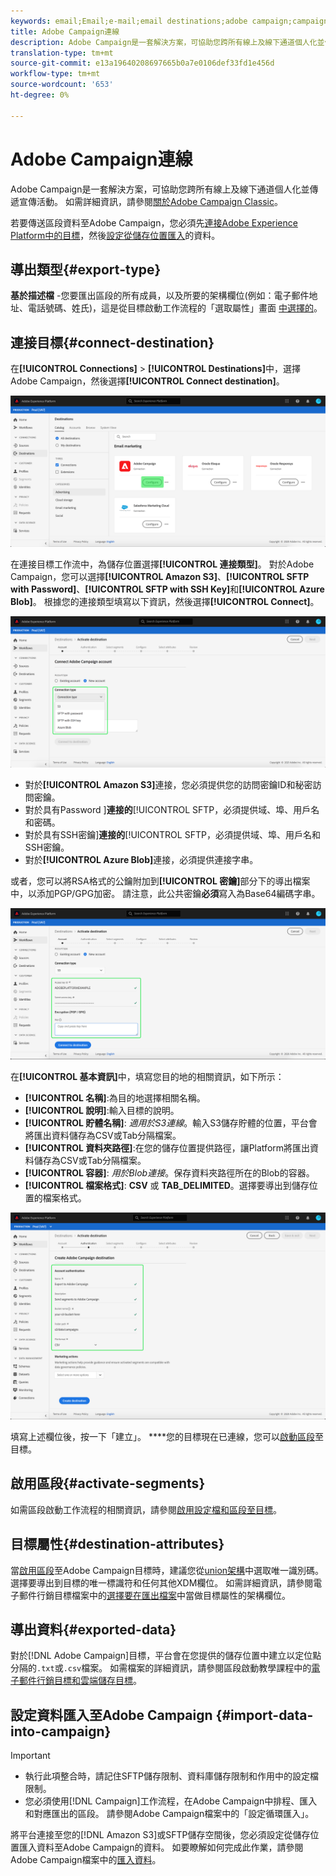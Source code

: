 ```yaml
---
keywords: email;Email;e-mail;email destinations;adobe campaign;campaign
title: Adobe Campaign連線
description: Adobe Campaign是一套解決方案，可協助您跨所有線上及線下通道個人化並傳遞宣傳活動。
translation-type: tm+mt
source-git-commit: e13a19640208697665b0a7e0106def33fd1e456d
workflow-type: tm+mt
source-wordcount: '653'
ht-degree: 0%

---
```



# Adobe Campaign連線

Adobe Campaign是一套解決方案，可協助您跨所有線上及線下通道個人化並傳遞宣傳活動。 如需詳細資訊，請參閱[關於Adobe Campaign Classic](https://experienceleague.adobe.com/docs/campaign-classic/using/getting-started/starting-with-adobe-campaign/about-adobe-campaign-classic.html)。

若要傳送區段資料至Adobe Campaign，您必須先[連接Adobe Experience Platform中的目標](#connect-destination)，然後[設定從儲存位置匯入](#import-data-into-campaign)的資料。

## 導出類型{#export-type}

**基於描述檔** -您要匯出區段的所有成員，以及所要的架構欄位(例如：電子郵件地址、電話號碼、姓氏)，這是從目標啟動工作流程的「選取屬性」畫面 [中選擇的](../../ui/activate-destinations.md#select-attributes)。

## 連接目標{#connect-destination}

在&#x200B;**[!UICONTROL Connections]** > **[!UICONTROL Destinations]**&#x200B;中，選擇Adobe Campaign，然後選擇&#x200B;**[!UICONTROL Connect destination]**。

![連線至Adobe Campaign](../../assets/catalog/email-marketing/adobe-campaign/catalog.png)

在連接目標工作流中，為儲存位置選擇&#x200B;**[!UICONTROL 連接類型]**。 對於Adobe Campaign，您可以選擇&#x200B;**[!UICONTROL Amazon S3]**、**[!UICONTROL SFTP with Password]**、**[!UICONTROL SFTP with SSH Key]**&#x200B;和&#x200B;**[!UICONTROL Azure Blob]**。 根據您的連接類型填寫以下資訊，然後選擇&#x200B;**[!UICONTROL Connect]**。

![設定促銷活動精靈](../../assets/catalog/email-marketing/adobe-campaign/connection-type.png)

- 對於&#x200B;**[!UICONTROL Amazon S3]**&#x200B;連接，您必須提供您的訪問密鑰ID和秘密訪問密鑰。
- 對於具有Password ]**連接的**[!UICONTROL  SFTP，必須提供域、埠、用戶名和密碼。
- 對於具有SSH密鑰&#x200B;]**連接的**[!UICONTROL  SFTP，必須提供域、埠、用戶名和SSH密鑰。
- 對於&#x200B;**[!UICONTROL Azure Blob]**&#x200B;連接，必須提供連接字串。

或者，您可以將RSA格式的公鑰附加到&#x200B;**[!UICONTROL 密鑰]**&#x200B;部分下的導出檔案中，以添加PGP/GPG加密。 請注意，此公共密鑰&#x200B;**必須**&#x200B;寫入為Base64編碼字串。

![填寫促銷活動資訊](../../assets/catalog/email-marketing/adobe-campaign/account-info.png)

在&#x200B;**[!UICONTROL 基本資訊]**&#x200B;中，填寫您目的地的相關資訊，如下所示：
- **[!UICONTROL 名稱]**:為目的地選擇相關名稱。
- **[!UICONTROL 說明]**:輸入目標的說明。
- **[!UICONTROL 貯體名稱]**: *適用於S3連線*。輸入S3儲存貯體的位置，平台會將匯出資料儲存為CSV或Tab分隔檔案。
- **[!UICONTROL 資料夾路徑]**:在您的儲存位置提供路徑，讓Platform將匯出資料儲存為CSV或Tab分隔檔案。
- **[!UICONTROL 容器]**: *用於Blob連接*。保存資料夾路徑所在的Blob的容器。
- **[!UICONTROL 檔案格式]**: **CSV** 或 **TAB_DELIMITED**。選擇要導出到儲存位置的檔案格式。

![促銷活動基本資訊](../../assets/catalog/email-marketing/adobe-campaign/basic-information.png)

填寫上述欄位後，按一下「建立」。 ****&#x200B;您的目標現在已連線，您可以[啟動區段](../../ui/activate-destinations.md)至目標。

## 啟用區段{#activate-segments}

如需區段啟動工作流程的相關資訊，請參閱[啟用設定檔和區段至目標](../../ui/activate-destinations.md)。

## 目標屬性{#destination-attributes}

當[啟用區段](../../ui/activate-destinations.md)至Adobe Campaign目標時，建議您從[union架構](../../../profile/home.md#profile-fragments-and-union-schemas)中選取唯一識別碼。 選擇要導出到目標的唯一標識符和任何其他XDM欄位。 如需詳細資訊，請參閱電子郵件行銷目標檔案中的[選擇要在匯出檔案](./overview.md#destination-attributes)中當做目標屬性的架構欄位。

## 導出資料{#exported-data}

對於[!DNL Adobe Campaign]目標，平台會在您提供的儲存位置中建立以定位點分隔的`.txt`或`.csv`檔案。 如需檔案的詳細資訊，請參閱區段啟動教學課程中的[電子郵件行銷目標和雲端儲存目標](../../ui/activate-destinations.md#esp-and-cloud-storage)。

## 設定資料匯入至Adobe Campaign {#import-data-into-campaign}

>[!IMPORTANT]
>
>- 執行此項整合時，請記住SFTP儲存限制、資料庫儲存限制和作用中的設定檔限制。
>- 您必須使用[!DNL Campaign]工作流程，在Adobe Campaign中排程、匯入和對應匯出的區段。 請參閱Adobe Campaign檔案中的「設定循環匯入」。[](https://experienceleague.adobe.com/docs/campaign-classic/using/automating-with-workflows/general-operation/importing-data.html#automating-with-workflows)



將平台連接至您的[!DNL Amazon S3]或SFTP儲存空間後，您必須設定從儲存位置匯入資料至Adobe Campaign的資料。 如要瞭解如何完成此作業，請參閱Adobe Campaign檔案中的[匯入資料](https://experienceleague.adobe.com/docs/campaign-classic/using/automating-with-workflows/general-operation/importing-data.html)。